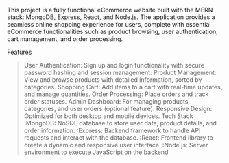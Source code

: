 This project is a fully functional eCommerce website built with the MERN stack: 
MongoDB, Express, React, and Node.js. 
The application provides a seamless online shopping experience for users, complete with essential eCommerce functionalities such 
as product browsing, user authentication, cart management, and order processing.

Features
>User Authentication: Sign up and login functionality with secure password hashing and session management.
>Product Management: View and browse products with detailed information, sorted by categories.
>Shopping Cart: Add items to a cart with real-time updates, and manage quantities.
>Order Processing: Place orders and track order statuses.
>Admin Dashboard: For managing products, categories, and user orders (optional feature).
>Responsive Design: Optimized for both desktop and mobile devices.
Tech Stack
:MongoDB: NoSQL database to store user data, product details, and order information.
:Express: Backend framework to handle API requests and interact with the database.
:React: Frontend library to create a dynamic and responsive user interface.
:Node.js: Server environment to execute JavaScript on the backend
